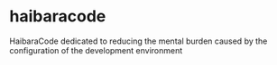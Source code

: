 # haibaracode
HaibaraCode dedicated to reducing the mental burden caused by the configuration of the development environment
